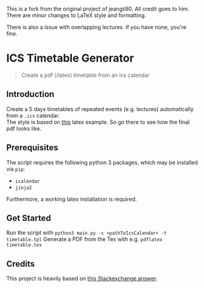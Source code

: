 This is a fork from the original project of jeangii90. All credit goes to him. There are minor changes to LaTeX style and formatting. 

There is also a issue with overlapping lectures. If you have none, you're fine.

# ICS Timetable Generator
> Create a pdf (/latex) timetable from an ics calendar

## Introduction
Create a 5 days timetables of repeated events (e.g. lectures) automatically from a `.ics` calendar.\
The style is based on [this](http://texample.net/tikz/examples/timetable/) latex example. So go there to see how the final pdf looks like.

## Prerequisites
The script requires the following python 3 packages, which may be installed via `pip`:
- `icalendar`
- `jinja2`

Furthermore, a working latex installation is required.

## Get Started
Run the script with `python3 main.py -c <pathToIcsCalendar> -t timetable.tpl`
Generate a PDF from the Tex with e.g. `pdflatex timetable.tex`

## Credits
This project is heavily based on [this Stackexchange answer](https://tex.stackexchange.com/a/270143). 
